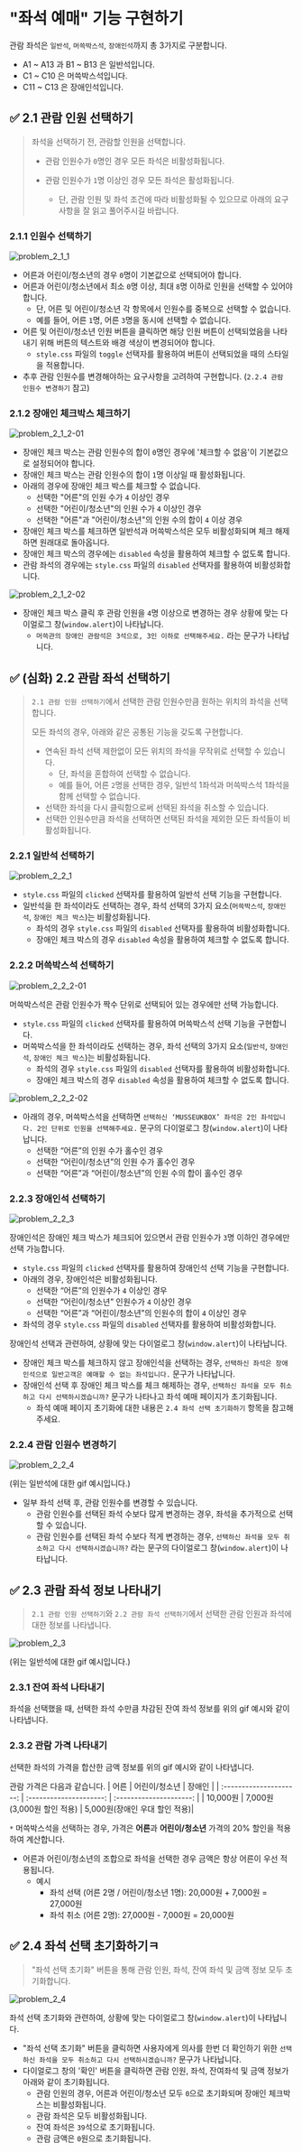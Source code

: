 # "좌석 예매" 기능 구현하기

관람 좌석은 `일반석`, `머쓱박스석`, `장애인석`까지 총 3가지로 구분합니다.

- A1 ~ A13 과 B1 ~ B13 은 일반석입니다.
- C1 ~ C10 은 머쓱박스석입니다.
- C11 ~ C13 은 장애인석입니다.

## ✅ 2.1 관람 인원 선택하기

> 좌석을 선택하기 전, 관람할 인원을 선택합니다.
>
> - 관람 인원수가 `0`명인 경우 모든 좌석은 비활성화됩니다.
>
> - 관람 인원수가 `1`명 이상인 경우 모든 좌석은 활성화됩니다.
>   - 단, 관람 인원 및 좌석 조건에 따라 비활성화될 수 있으므로 아래의 요구사항을 잘 읽고 풀어주시길 바랍니다.

### 2.1.1 인원수 선택하기

![problem_2_1_1](https://user-images.githubusercontent.com/91870252/222647992-edce78a2-c6df-4bfe-878d-c3e4b68d0947.gif)

- 어른과 어린이/청소년의 경우 `0`명이 기본값으로 선택되어야 합니다.
- 어른과 어린이/청소년에서 최소 `0`명 이상, 최대 `8`명 이하로 인원을 선택할 수 있어야 합니다.
  - 단, 어른 및 어린이/청소년 각 항목에서 인원수를 중복으로 선택할 수 없습니다.
  - 예를 들어, 어른 `1`명, 어른 `3`명을 동시에 선택할 수 없습니다.
- 어른 및 어린이/청소년 인원 버튼을 클릭하면 해당 인원 버튼이 선택되었음을 나타내기 위해 버튼의 텍스트와 배경 색상이 변경되어야 합니다.
  - `style.css` 파일의 `toggle` 선택자를 활용하여 버튼이 선택되었을 때의 스타일을 적용합니다.
- 추후 관람 인원수를 변경해야하는 요구사항을 고려하여 구현합니다. (`2.2.4 관람 인원수 변경하기` 참고)

### 2.1.2 장애인 체크박스 체크하기

![problem_2_1_2-01](https://user-images.githubusercontent.com/91870252/222648094-75886a0f-4ce0-40f6-92d0-da85d420502e.gif)

- 장애인 체크 박스는 관람 인원수의 합이 `0`명인 경우에 '체크할 수 없음'이 기본값으로 설정되어야 합니다.
- 장애인 체크 박스는 관람 인원수의 합이 `1`명 이상일 때 활성화됩니다.
- 아래의 경우에 장애인 체크 박스를 체크할 수 없습니다.
  - 선택한 "어른"의 인원 수가 `4` 이상인 경우
  - 선택한 "어린이/청소년"의 인원 수가 `4` 이상인 경우
  - 선택한 "어른"과 "어린이/청소년"의 인원 수의 합이 `4` 이상 경우
- 장애인 체크 박스를 체크하면 일반석과 머쓱박스석은 모두 비활성화되며 체크 해제하면 원래대로 돌아옵니다.
- 장애인 체크 박스의 경우에는 `disabled` 속성을 활용하여 체크할 수 없도록 합니다.
- 관람 좌석의 경우에는 `style.css` 파일의 `disabled` 선택자를 활용하여 비활성화합니다.

![problem_2_1_2-02](https://user-images.githubusercontent.com/91870252/222648171-bbf6551a-ed12-4d9a-87e2-391d21363516.gif)

- 장애인 체크 박스 클릭 후 관람 인원을 `4`명 이상으로 변경하는 경우 상황에 맞는 다이얼로그 창(`window.alert`)이 나타납니다.
  - `머쓱관의 장애인 관람석은 3석으로, 3인 이하로 선택해주세요.` 라는 문구가 나타납니다.

## ✅ (심화) 2.2 관람 좌석 선택하기

> `2.1 관람 인원 선택하기`에서 선택한 관람 인원수만큼 원하는 위치의 좌석을 선택합니다.
>
> 모든 좌석의 경우, 아래와 같은 공통된 기능을 갖도록 구현합니다.
>
> - 연속된 좌석 선택 제한없이 모든 위치의 좌석을 무작위로 선택할 수 있습니다.
>   - 단, 좌석을 혼합하여 선택할 수 없습니다.
>   - 예를 들어, 어른 `2`명을 선택한 경우, 일반석 1좌석과 머쓱박스석 1좌석을 함께 선택할 수 없습니다.
> - 선택한 좌석을 다시 클릭함으로써 선택된 좌석을 취소할 수 있습니다.
> - 선택한 인원수만큼 좌석을 선택하면 선택된 좌석을 제외한 모든 좌석들이 비활성화됩니다.

### 2.2.1 일반석 선택하기

![problem_2_2_1](https://user-images.githubusercontent.com/91870252/222648241-db7e4209-ca2e-419c-b5f1-34e6ddcc376f.gif)

- `style.css` 파일의 `clicked` 선택자를 활용하여 일반석 선택 기능을 구현합니다.
- 일반석을 한 좌석이라도 선택하는 경우, 좌석 선택의 3가지 요소(`머쓱박스석`, `장애인석`, `장애인 체크 박스`)는 비활성화됩니다.
  - 좌석의 경우 `style.css` 파일의 `disabled` 선택자를 활용하여 비활성화합니다.
  - 장애인 체크 박스의 경우 `disabled` 속성을 활용하여 체크할 수 없도록 합니다.

### 2.2.2 머쓱박스석 선택하기

![problem_2_2_2-01](https://user-images.githubusercontent.com/91870252/222648571-4dadbd89-f41b-46b1-b9b5-f4254375c9d9.gif)

머쓱박스석은 관람 인원수가 짝수 단위로 선택되어 있는 경우에만 선택 가능합니다.

- `style.css` 파일의 `clicked` 선택자를 활용하여 머쓱박스석 선택 기능을 구현합니다.
- 머쓱박스석을 한 좌석이라도 선택하는 경우, 좌석 선택의 3가지 요소(`일반석`, `장애인석`, `장애인 체크 박스`)는 비활성화됩니다.
  - 좌석의 경우 `style.css` 파일의 `disabled` 선택자를 활용하여 비활성화합니다.
  - 장애인 체크 박스의 경우 `disabled` 속성을 활용하여 체크할 수 없도록 합니다.

![problem_2_2_2-02](https://user-images.githubusercontent.com/91870252/222648628-77be334b-d94f-46c3-afe1-beca1a5de815.gif)

- 아래의 경우, 머쓱박스석을 선택하면 `선택하신 ‘MUSSEUKBOX’ 좌석은 2인 좌석입니다. 2인 단위로 인원을 선택해주세요.` 문구의 다이얼로그 창(`window.alert`)이 나타납니다.
  - 선택한 “어른”의 인원 수가 홀수인 경우
  - 선택한 “어린이/청소년”의 인원 수가 홀수인 경우
  - 선택한 “어른”과 “어린이/청소년”의 인원 수의 합이 홀수인 경우

### 2.2.3 장애인석 선택하기

![problem_2_2_3](https://user-images.githubusercontent.com/91870252/222648797-ef0f23c4-11a3-4221-a108-68ec5d347c46.gif)

장애인석은 장애인 체크 박스가 체크되어 있으면서 관람 인원수가 `3`명 이하인 경우에만 선택 가능합니다.

- `style.css` 파일의 `clicked` 선택자를 활용하여 장애인석 선택 기능을 구현합니다.
- 아래의 경우, 장애인석은 비활성화됩니다.
  - 선택한 “어른”의 인원수가 `4` 이상인 경우
  - 선택한 “어린이/청소년” 인원수가 `4` 이상인 경우
  - 선택한 “어른”과 “어린이/청소년”의 인원수의 합이 `4` 이상인 경우
- 좌석의 경우 `style.css` 파일의 `disabled` 선택자를 활용하여 비활성화합니다.

장애인석 선택과 관련하여, 상황에 맞는 다이얼로그 창(`window.alert`)이 나타납니다.

- 장애인 체크 박스를 체크하지 않고 장애인석을 선택하는 경우, `선택하신 좌석은 장애인석으로 일반고객은 예매할 수 없는 좌석입니다.` 문구가 나타납니다.
- 장애인석 선택 후 장애인 체크 박스를 체크 해제하는 경우, `선택하신 좌석을 모두 취소하고 다시 선택하시겠습니까?` 문구가 나타나고 좌석 예매 페이지가 초기화됩니다.
  - 좌석 예매 페이지 초기화에 대한 내용은 `2.4 좌석 선택 초기화하기` 항목을 참고해 주세요.

### 2.2.4 관람 인원수 변경하기

![problem_2_2_4](https://user-images.githubusercontent.com/91870252/222648894-52022017-bc99-4a74-9a4a-da8b24c5c7c2.gif)

(위는 일반석에 대한 gif 예시입니다.)

- 일부 좌석 선택 후, 관람 인원수를 변경할 수 있습니다.
  - 관람 인원수를 선택된 좌석 수보다 많게 변경하는 경우, 좌석을 추가적으로 선택할 수 있습니다.
  - 관람 인원수를 선택된 좌석 수보다 적게 변경하는 경우, `선택하신 좌석을 모두 취소하고 다시 선택하시겠습니까?` 라는 문구의 다이얼로그 창(`window.alert`)이 나타납니다.

## ✅ 2.3 관람 좌석 정보 나타내기

> `2.1 관람 인원 선택하기`와 `2.2 관람 좌석 선택하기`에서 선택한 관람 인원과 좌석에 대한 정보를 나타냅니다.

![problem_2_3](https://user-images.githubusercontent.com/91870252/222648962-c9df38af-9295-4879-9805-9604ba9c7cf0.gif)

(위는 일반석에 대한 gif 예시입니다.)

### 2.3.1 잔여 좌석 나타내기

좌석을 선택했을 때, 선택한 좌석 수만큼 차감된 잔여 좌석 정보를 위의 gif 예시와 같이 나타냅니다.

### 2.3.2 관람 가격 나타내기

선택한 좌석의 가격을 합산한 금액 정보를 위의 gif 예시와 같이 나타냅니다.

관람 가격은 다음과 같습니다.
| 어른 | 어린이/청소년 | 장애인 |
| :---------------------: | :---------------------: | :---------------------: |
| 10,000원 | 7,000원 (3,000원 할인 적용) | 5,000원(장애인 우대 할인 적용)|

`*` 머쓱박스석을 선택하는 경우, 가격은 **어른**과 **어린이/청소년** 가격의 20% 할인을 적용하여 계산합니다.

- 어른과 어린이/청소년의 조합으로 좌석을 선택한 경우 금액은 항상 어른이 우선 적용됩니다.
  - 예시
    - 좌석 선택 (어른 2명 / 어린이/청소년 1명): 20,000원 + 7,000원 = 27,000원
    - 좌석 취소 (어른 2명): 27,000원 - 7,000원 = 20,000원

## ✅ 2.4 좌석 선택 초기화하기ㅋ

> "좌석 선택 초기화" 버튼을 통해 관람 인원, 좌석, 잔여 좌석 및 금액 정보 모두 초기화합니다.

![problem_2_4](https://user-images.githubusercontent.com/91870252/222649022-af37dd7c-e26a-49c7-9df3-d8327559b89f.gif)

좌석 선택 초기화와 관련하여, 상황에 맞는 다이얼로그 창(`window.alert`)이 나타납니다.

- "좌석 선택 초기화" 버튼을 클릭하면 사용자에게 의사를 한번 더 확인하기 위한 `선택하신 좌석을 모두 취소하고 다시 선택하시겠습니까?` 문구가 나타납니다.
- 다이얼로그 창의 '확인' 버튼을 클릭하면 관람 인원, 좌석, 잔여좌석 및 금액 정보가 아래와 같이 초기화됩니다.
  - 관람 인원의 경우, 어른과 어린이/청소년 모두 `0`으로 초기화되며 장애인 체크박스는 비활성화됩니다.
  - 관람 좌석은 모두 비활성화됩니다.
  - 잔여 좌석은 `39`석으로 초기화됩니다.
  - 관람 금액은 `0`원으로 초기화됩니다.
